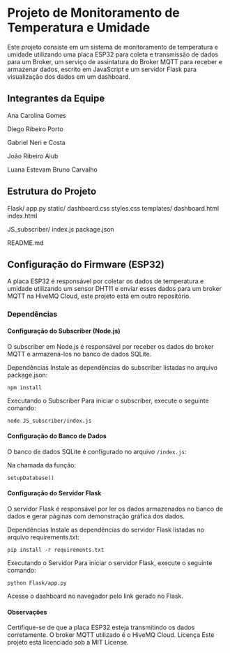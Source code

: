 # Projeto de Monitoramento de Temperatura e Umidade

Este projeto consiste em um sistema de monitoramento de temperatura e umidade utilizando uma placa ESP32 para coleta e transmissão de dados para um Broker, um serviço de assintatura do Broker MQTT para receber e armazenar dados, escrito em JavaScript e um servidor Flask para visualização dos dados em um dashboard.

## Integrantes da Equipe

Ana Carolina Gomes

Diego Ribeiro Porto

Gabriel Neri e Costa

João Ribeiro Aiub

Luana Estevam Bruno Carvalho

## Estrutura do Projeto

Flask/ app.py static/ dashboard.css styles.css templates/ dashboard.html index.html

JS_subscriber/ index.js package.json

README.md

## Configuração do Firmware (ESP32)

A placa ESP32 é responsável por coletar os dados de temperatura e umidade utilizando um sensor DHT11 e enviar esses dados para um broker MQTT na HiveMQ Cloud, este projeto está em outro repositório.

### Dependências

#### Configuração do Subscriber (Node.js)

O subscriber em Node.js é responsável por receber os dados do broker MQTT e armazená-los no banco de dados SQLite.

Dependências
Instale as dependências do subscriber listadas no arquivo package.json:

```npm install```

Executando o Subscriber
Para iniciar o subscriber, execute o seguinte comando:

```node JS_subscriber/index.js```

#### Configuração do Banco de Dados

O banco de dados SQLite é configurado no arquivo ```/index.js```:

Na chamada da função:

```setupDatabase()```

#### Configuração do Servidor Flask

O servidor Flask é responsável por ler os dados armazenados no banco de dados e gerar páginas com demonstração gráfica dos dados.

Dependências
Instale as dependências do servidor Flask listadas no arquivo requirements.txt:

```pip install -r requirements.txt```

Executando o Servidor
Para iniciar o servidor Flask, execute o seguinte comando:

```python Flask/app.py```

Acesse o dashboard no navegador pelo link gerado no Flask.

#### Observações

Certifique-se de que a placa ESP32 esteja transmitindo os dados corretamente.
O broker MQTT utilizado é o HiveMQ Cloud.
Licença
Este projeto está licenciado sob a MIT License.

